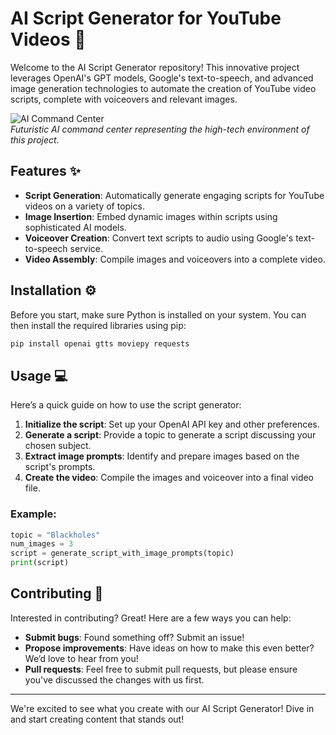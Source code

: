 # AI Script Generator for YouTube Videos :movie_camera:

Welcome to the AI Script Generator repository! This innovative project leverages OpenAI's GPT models, Google's text-to-speech, and advanced image generation technologies to automate the creation of YouTube video scripts, complete with voiceovers and relevant images.

![AI Command Center](https://raw.githubusercontent.com/Corzed/VideoGPT/master/DALL·E%202024-04-18%2020.58.39%20-%20A%20detailed%20image%20of%20a%20futuristic%20AI%20command%20center%20with%20multiple%20screens%20showing%20graphs%2C%20codes%2C%20and%20data%20analytics.%20The%20room%20is%20filled%20with%20advanced%20c.webp)  
*Futuristic AI command center representing the high-tech environment of this project.*

## Features :sparkles:
- **Script Generation**: Automatically generate engaging scripts for YouTube videos on a variety of topics.
- **Image Insertion**: Embed dynamic images within scripts using sophisticated AI models.
- **Voiceover Creation**: Convert text scripts to audio using Google's text-to-speech service.
- **Video Assembly**: Compile images and voiceovers into a complete video.

## Installation :gear:

Before you start, make sure Python is installed on your system. You can then install the required libraries using pip:

```bash
pip install openai gtts moviepy requests
```

## Usage :computer:

Here’s a quick guide on how to use the script generator:

1. **Initialize the script**: Set up your OpenAI API key and other preferences.
2. **Generate a script**: Provide a topic to generate a script discussing your chosen subject.
3. **Extract image prompts**: Identify and prepare images based on the script's prompts.
4. **Create the video**: Compile the images and voiceover into a final video file.

### Example:

```python
topic = "Blackholes"
num_images = 3
script = generate_script_with_image_prompts(topic)
print(script)
```

## Contributing :handshake:

Interested in contributing? Great! Here are a few ways you can help:

- **Submit bugs**: Found something off? Submit an issue!
- **Propose improvements**: Have ideas on how to make this even better? We’d love to hear from you!
- **Pull requests**: Feel free to submit pull requests, but please ensure you've discussed the changes with us first.

---

We're excited to see what you create with our AI Script Generator! Dive in and start creating content that stands out!
